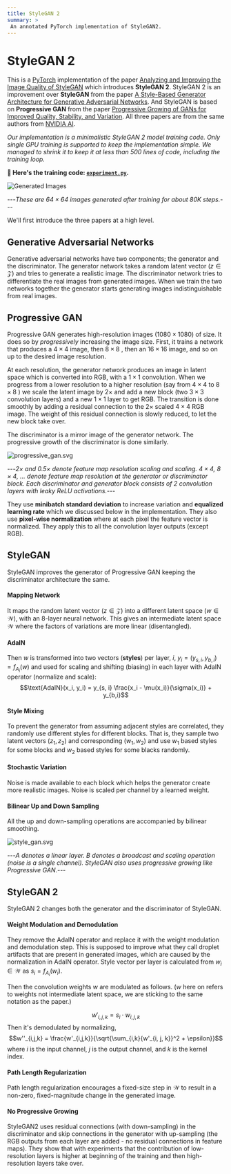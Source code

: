 ```yaml
---
title: StyleGAN 2
summary: >
 An annotated PyTorch implementation of StyleGAN2.
---
```


# StyleGAN 2

This is a [PyTorch](https://pytorch.org) implementation of the paper
 [Analyzing and Improving the Image Quality of StyleGAN](https://papers.labml.ai/paper/1912.04958)
 which introduces **StyleGAN 2**.
StyleGAN 2 is an improvement over **StyleGAN** from the paper
 [A Style-Based Generator Architecture for Generative Adversarial Networks](https://papers.labml.ai/paper/1812.04948).
And StyleGAN is based on **Progressive GAN** from the paper
 [Progressive Growing of GANs for Improved Quality, Stability, and Variation](https://papers.labml.ai/paper/1710.10196).
All three papers are from the same authors from [NVIDIA AI](https://twitter.com/NVIDIAAI).

*Our implementation is a minimalistic StyleGAN 2 model training code.
Only single GPU training is supported to keep the implementation simple.
We managed to shrink it to keep it at less than 500 lines of code, including the training loop.*

**🏃 Here's the training code: [`experiment.py`](experiment.html).**

![Generated Images](generated_64.png)

---*These are $64 \times 64$ images generated after training for about 80K steps.*---


We'll first introduce the three papers at a high level.

## Generative Adversarial Networks

Generative adversarial networks have two components; the generator and the discriminator.
The generator network takes a random latent vector ($z \in \mathcal{Z}$)
 and tries to generate a realistic image.
The discriminator network tries to differentiate the real images from generated images.
When we train the two networks together the generator starts generating images indistinguishable from real images.

## Progressive GAN

Progressive GAN generates high-resolution images ($1080 \times 1080$) of size.
It does so by *progressively* increasing the image size.
First, it trains a network that produces a $4 \times 4$ image, then $8 \times 8$ ,
 then an $16 \times 16$  image, and so on up to the desired image resolution.

At each resolution, the generator network produces an image in latent space which is converted into RGB,
with a $1 \times 1$  convolution.
When we progress from a lower resolution to a higher resolution
 (say from $4 \times 4$  to $8 \times 8$ ) we scale the latent image by $2\times$
 and add a new block (two $3 \times 3$  convolution layers)
 and a new $1 \times 1$  layer to get RGB.
The transition is done smoothly by adding a residual connection to
 the $2\times$ scaled $4 \times 4$  RGB image.
The weight of this residual connection is slowly reduced, to let the new block take over.

The discriminator is a mirror image of the generator network.
The progressive growth of the discriminator is done similarly.

![progressive_gan.svg](progressive_gan.svg)

---*$2\times$ and $0.5\times$ denote feature map resolution scaling and scaling.
$4\times4$, $8\times4$, ... denote feature map resolution at the generator or discriminator block.
Each discriminator and generator block consists of 2 convolution layers with leaky ReLU activations.*---

They use **minibatch standard deviation** to increase variation and
 **equalized learning rate** which we discussed below in the implementation.
They also use **pixel-wise normalization** where at each pixel the feature vector is normalized.
They apply this to all the convolution layer outputs (except RGB).


## StyleGAN

StyleGAN improves the generator of Progressive GAN keeping the discriminator architecture the same.

#### Mapping Network

It maps the random latent vector ($z \in \mathcal{Z}$)
 into a different latent space ($w \in \mathcal{W}$),
 with an 8-layer neural network.
This gives an intermediate latent space $\mathcal{W}$
where the factors of variations are more linear (disentangled).

#### AdaIN

Then $w$ is transformed into two vectors (**styles**) per layer,
 $i$, $y_i = (y_{s,i}, y_{b,i}) = f_{A_i}(w)$ and used for scaling and shifting (biasing)
 in each layer with $\text{AdaIN}$ operator (normalize and scale):
$$\text{AdaIN}(x_i, y_i) = y_{s, i} \frac{x_i - \mu(x_i)}{\sigma(x_i)} + y_{b,i}$$

#### Style Mixing

To prevent the generator from assuming adjacent styles are correlated,
 they randomly use different styles for different blocks.
That is, they sample two latent vectors $(z_1, z_2)$ and corresponding $(w_1, w_2)$ and
 use $w_1$ based styles for some blocks and $w_2$ based styles for some blacks randomly.

#### Stochastic Variation

Noise is made available to each block which helps the generator create more realistic images.
Noise is scaled per channel by a learned weight.

#### Bilinear Up and Down Sampling

All the up and down-sampling operations are accompanied by bilinear smoothing.

![style_gan.svg](style_gan.svg)

---*$A$ denotes a linear layer.
$B$ denotes a broadcast and scaling operation (noise is a single channel).
StyleGAN also uses progressive growing like Progressive GAN.*---

## StyleGAN 2

StyleGAN 2 changes both the generator and the discriminator of StyleGAN.

#### Weight Modulation and Demodulation

They remove the $\text{AdaIN}$ operator and replace it with
 the weight modulation and demodulation step.
This is supposed to improve what they call droplet artifacts that are present in generated images,
 which are caused by the normalization in $\text{AdaIN}$ operator.
Style vector per layer is calculated from $w_i \in \mathcal{W}$ as $s_i = f_{A_i}(w_i)$.

Then the convolution weights $w$ are modulated as follows.
($w$ here on refers to weights not intermediate latent space,
 we are sticking to the same notation as the paper.)

$$w'_{i, j, k} = s_i \cdot w_{i, j, k}$$
Then it's demodulated by normalizing,
$$w''_{i,j,k} = \frac{w'_{i,j,k}}{\sqrt{\sum_{i,k}{w'_{i, j, k}}^2 + \epsilon}}$$
where $i$ is the input channel, $j$ is the output channel, and $k$ is the kernel index.

#### Path Length Regularization

Path length regularization encourages a fixed-size step in $\mathcal{W}$ to result in a non-zero,
 fixed-magnitude change in the generated image.

#### No Progressive Growing

StyleGAN2 uses residual connections (with down-sampling) in the discriminator and skip connections
 in the generator with up-sampling
  (the RGB outputs from each layer are added - no residual connections in feature maps).
They show that with experiments that the contribution of low-resolution layers is higher
 at beginning of the training and then high-resolution layers take over.